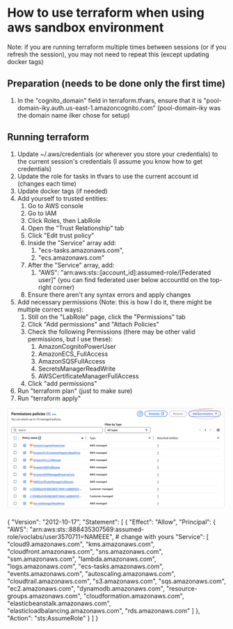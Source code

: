 # How to use terraform when using aws sandbox environment

Note: if you are running terraform multiple times between sessions (or if you refresh the session), you may not need to repeat this (except updating docker tags)

## Preparation (needs to be done only the first time)

1. In the "cognito_domain" field in terraform.tfvars, ensure that it is "pool-domain-iky.auth.us-east-1.amazoncognito.com" (pool-domain-iky was the domain name ilker chose for setup)

## Running terraform

1. Update ~/.aws/credentials (or wherever you store your credentials) to the current session's credentials (I assume you know how to get credentials)
2. Update the role for tasks in tfvars to use the current account id (changes each time)
3. Update docker tags (if needed)
4. Add yourself to trusted entities:
   1. Go to AWS console
   2. Go to IAM
   3. Click Roles, then LabRole
   4. Open the "Trust Relationship" tab
   5. Click "Edit trust policy"
   6. Inside the "Service" array add:
      1. "ecs-tasks.amazonaws.com",
      2. "ecs.amazonaws.com"
   7. After the "Service" array, add:
      1. "AWS": "arn:aws:sts::[account_id]:assumed-role/[Federated user]" (you can find federated user below accountId on the top-right corner)
   8. Ensure there aren't any syntax errors and apply changes
5. Add necessary permissions (Note: this is how I do it, there might be multiple correct ways):
   1. Still on the "LabRole" page, click the "Permissions" tab
   2. Click "Add permissions" and "Attach Policies"
   3. Check the following Permissions (there may be other valid permissions, but I use these):
      1. AmazonCognitoPowerUser
      2. AmazonECS_FullAccess
      3. AmazonSQSFullAccess
      4. SecretsManagerReadWrite
      5. AWSCertificateManagerFullAccess
   4. Click "add permissions"
6. Run "terraform plan" (just to make sure)
7. Run "terraform apply"


![alt text](image.png)


{
    "Version": "2012-10-17",
    "Statement": [
        {
            "Effect": "Allow",
            "Principal": {
                "AWS": "arn:aws:sts::888435307569:assumed-role/voclabs/user3570711=NAMEEE", # change with yours
                "Service": [
                    "cloud9.amazonaws.com",
                    "kms.amazonaws.com",
                    "cloudfront.amazonaws.com",
                    "sns.amazonaws.com",
                    "ssm.amazonaws.com",
                    "lambda.amazonaws.com",
                    "logs.amazonaws.com",
                    "ecs-tasks.amazonaws.com",
                    "events.amazonaws.com",
                    "autoscaling.amazonaws.com",
                    "cloudtrail.amazonaws.com",
                    "s3.amazonaws.com",
                    "sqs.amazonaws.com",
                    "ec2.amazonaws.com",
                    "dynamodb.amazonaws.com",
                    "resource-groups.amazonaws.com",
                    "cloudformation.amazonaws.com",
                    "elasticbeanstalk.amazonaws.com",
                    "elasticloadbalancing.amazonaws.com",
                    "rds.amazonaws.com"
                ]
            },
            "Action": "sts:AssumeRole"
        }
    ]
}